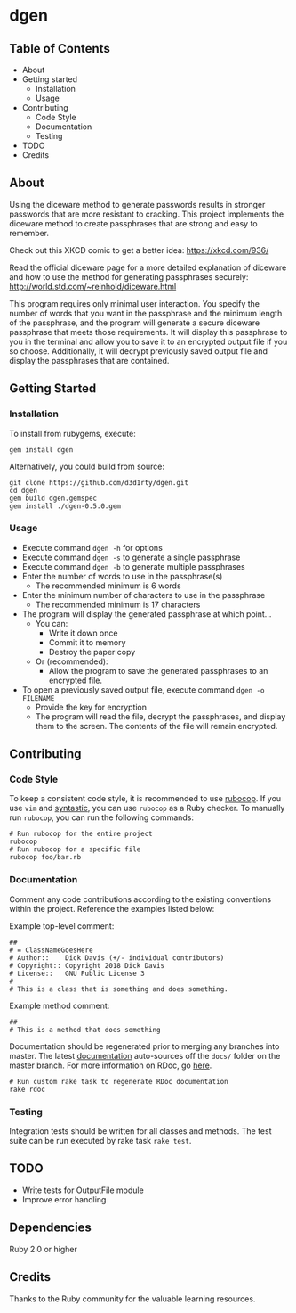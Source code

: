 <!---
Copyright 2015-2018 Richard Davis

This file is part of dgen.

dgen is free software: you can redistribute it and/or modify
it under the terms of the GNU General Public License as published by
the Free Software Foundation, either version 3 of the License, or
(at your option) any later version.

dgen is distributed in the hope that it will be useful,
but WITHOUT ANY WARRANTY; without even the implied warranty of
MERCHANTABILITY or FITNESS FOR A PARTICULAR PURPOSE.  See the
GNU General Public License for more details.

You should have received a copy of the GNU General Public License
along with dgen.  If not, see <http://www.gnu.org/licenses/>.
--->

# dgen

## Table of Contents
* About
* Getting started
  * Installation
  * Usage
* Contributing
  * Code Style
  * Documentation
  * Testing
* TODO
* Credits

## About
Using the diceware method to generate passwords results in stronger passwords that are more resistant to cracking. This project implements the diceware method to create passphrases that are strong and easy to remember.

Check out this XKCD comic to get a better idea: https://xkcd.com/936/

Read the official diceware page for a more detailed explanation of diceware and how to use the method for generating passphrases securely: http://world.std.com/~reinhold/diceware.html

This program requires only minimal user interaction. You specify the number of words that you want in the passphrase and the minimum length of the passphrase, and the program will generate a secure diceware passphrase that meets those requirements. It will display this passphrase to you in the terminal and allow you to save it to an encrypted output file if you so choose. Additionally, it will decrypt previously saved output file and display the passphrases that are contained.

## Getting Started
### Installation
To install from rubygems, execute:

`gem install dgen`

Alternatively, you could build from source:

```
git clone https://github.com/d3d1rty/dgen.git
cd dgen
gem build dgen.gemspec
gem install ./dgen-0.5.0.gem
```

### Usage
* Execute command `dgen -h` for options
* Execute command `dgen -s` to generate a single passphrase
* Execute command `dgen -b` to generate multiple passphrases
* Enter the number of words to use in the passphrase(s)
  * The recommended minimum is 6 words
* Enter the minimum number of characters to use in the passphrase
  * The recommended minimum is 17 characters
* The program will display the generated passphrase at which point...
  * You can:
    * Write it down once
    * Commit it to memory
    * Destroy the paper copy
  * Or (recommended):
    * Allow the program to save the generated passphrases to an encrypted file.
* To open a previously saved output file, execute command `dgen -o FILENAME`
    * Provide the key for encryption
    * The program will read the file, decrypt the passphrases, and display them to the screen. The contents of the file will remain encrypted.

## Contributing
### Code Style
To keep a consistent code style, it is recommended to use
[rubocop](https://github.com/bbatsov/rubocop). If you use `vim` and
[syntastic](https://github.com/vim-syntastic/syntastic), you
can use `rubocop` as a Ruby checker. To manually run `rubocop`, you
can run the following commands:

```
# Run rubocop for the entire project
rubocop
# Run rubocop for a specific file
rubocop foo/bar.rb
```

### Documentation
Comment any code contributions according to the existing conventions within the project.
Reference the examples listed below:

Example top-level comment:

```
##
# = ClassNameGoesHere
# Author::    Dick Davis (+/- individual contributors)
# Copyright:: Copyright 2018 Dick Davis
# License::   GNU Public License 3
#
# This is a class that is something and does something.
```

Example method comment:

```
##
# This is a method that does something
```

Documentation should be regenerated prior to merging any branches into master. The latest
[documentation](https://d3d1rty.github.io/dgen/) auto-sources off the `docs/` folder on
the master branch. For more information on RDoc, go
[here](https://rdoc.github.io/rdoc/index.html).

```
# Run custom rake task to regenerate RDoc documentation
rake rdoc
```

### Testing
Integration tests should be written for all classes and methods. The test suite
can be run executed by rake task `rake test`.

## TODO
* Write tests for OutputFile module
* Improve error handling

## Dependencies
Ruby 2.0 or higher

## Credits
Thanks to the Ruby community for the valuable learning resources.
